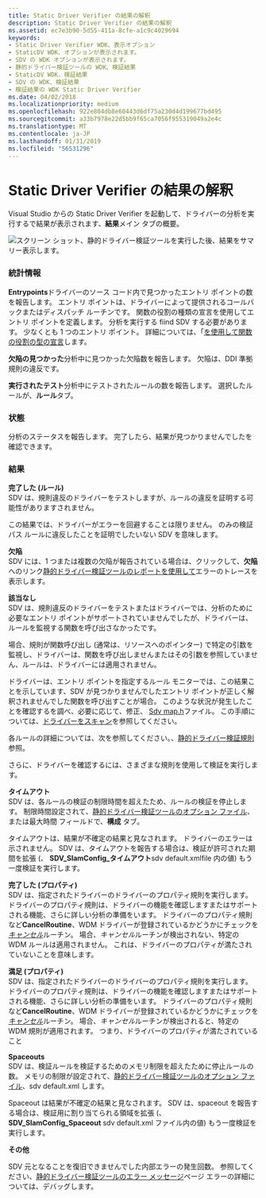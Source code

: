 ```yaml
---
title: Static Driver Verifier の結果の解釈
description: Static Driver Verifier の結果の解釈
ms.assetid: ec7e3b90-5d55-411a-8cfe-a1c9c4029694
keywords:
- Static Driver Verifier WDK、表示オプション
- StaticDV WDK、オプションが表示されます。
- SDV の WDK オプションが表示されます。
- 静的ドライバー検証ツールの WDK、検証結果
- StaticDV WDK、検証結果
- SDV の WDK、検証結果
- 検証結果の WDK Static Driver Verifier
ms.date: 04/02/2018
ms.localizationpriority: medium
ms.openlocfilehash: 922e804db8e60443d6df75a230d4d199677bd495
ms.sourcegitcommit: a33b7978e22d5bb9f65ca7056f955319049a2e4c
ms.translationtype: MT
ms.contentlocale: ja-JP
ms.lasthandoff: 01/31/2019
ms.locfileid: "56531296"
---
```

# <a name="interpreting-static-driver-verifier-results"></a>Static Driver Verifier の結果の解釈


Visual Studio からの Static Driver Verifier を起動して、ドライバーの分析を実行するで結果が表示されます、**結果**メイン タブの概要。

![スクリーン ショット、静的ドライバー検証ツールを実行した後、結果をサマリー表示します。](images/sdv-results-vs.png)

### <a name="span-idstatisticsspanspan-idstatisticsspanspan-idstatisticsspanstatistics"></a><span id="Statistics"></span><span id="statistics"></span><span id="STATISTICS"></span>統計情報

**Entrypoints**ドライバーのソース コード内で見つかったエントリ ポイントの数を報告します。 エントリ ポイントは、ドライバーによって提供されるコールバックまたはディスパッチ ルーチンです。 関数の役割の種類の宣言を使用してエントリ ポイントを定義します。 分析を実行する fiind SDV する必要があります。 少なくとも 1 つのエントリ ポイント。 詳細については、「[を使用して関数の役割の型の宣言](using-function-role-type-declarations.md)します。

**欠陥の見つかった**分析中に見つかった欠陥数を報告します。 欠陥は、DDI 準拠規則の違反です。

**実行されたテスト**分析中にテストされたルールの数を報告します。 選択したルールが、**ルール**タブ。

### <a name="span-idstatusspanspan-idstatusspanspan-idstatusspanstatus"></a><span id="Status"></span><span id="status"></span><span id="STATUS"></span>状態

分析のステータスを報告します。 完了したら、結果が見つかりませんでしたを確認できます。

### <a name="span-idresultsspanspan-idresultsspanspan-idresultsspanresults"></a><span id="Results"></span><span id="results"></span><span id="RESULTS"></span>結果

<span id="Completed__Rule_"></span><span id="completed__rule_"></span><span id="COMPLETED__RULE_"></span>**完了した (ルール)**  
SDV は、規則違反のドライバーをテストしますが、ルールの違反を証明する可能性がありますされません。

この結果では、ドライバーがエラーを回避することは限りません。 のみの検証パス ルールに違反したことを証明でしたいない SDV を意味します。

<span id="Defect"></span><span id="defect"></span><span id="DEFECT"></span>**欠陥**  
SDV には、1 つまたは複数の欠陥が報告されている場合は、クリックして、**欠陥**へのリンク[静的ドライバー検証ツールのレポートを使用して](using-the-static-driver-verifier-report.md)エラーのトレースを表示します。

<span id="Not_Applicable"></span><span id="not_applicable"></span><span id="NOT_APPLICABLE"></span>**該当なし**  
SDV は、規則違反のドライバーをテストまたはドライバーでは、分析のために必要なエントリ ポイントがサポートされていませんでしたが、ドライバーは、ルールを監視する関数を呼び出さなかったです。

場合、規則が関数呼び出し (通常は、リソースへのポインター) で特定の引数を監視し、ドライバーは、関数を呼び出しませんまたはその引数を参照していません、ルールは、ドライバーには適用されません。

ドライバーは、エントリ ポイントを指定するルール モニターでは、この結果ことを示しています、SDV が見つかりませんでしたエントリ ポイントが正しく解釈されませんでした関数を呼び出すことが場合。 このような状況が発生したことを確認するを調べ、必要に応じて、修正、 [Sdv map.h](sdv-map-h.md)ファイル。 この手順については、[ドライバーをスキャン](scanning-the-driver.md)を参照してください。

各ルールの詳細については、次を参照してください。、[静的ドライバー検証規則](https://msdn.microsoft.com/library/windows/hardware/ff551714)参照。

さらに、ドライバーを確認するには、さまざまな規則を使用して検証を実行します。

<span id="Timeouts"></span><span id="timeouts"></span><span id="TIMEOUTS"></span>**タイムアウト**  
SDV は、各ルールの検証の制限時間を超えたため、ルールの検証を停止します。 制限時間設定されて、[静的ドライバー検証ツールのオプション ファイル](static-driver-verifier-options-file.md)、または最大時間 フィールドで、**構成** タブ。

タイムアウトは、結果が不確定の結果と見なされます。 ドライバーのエラーは示されません。 SDV は、タイムアウトを報告する場合は、検証が許可された期間を拡張 (、 **SDV\_SlamConfig\_タイムアウト**sdv default.xmlfile 内の値) もう一度検証を実行します。

<span id="Completed__Property_"></span><span id="completed__property_"></span><span id="COMPLETED__PROPERTY_"></span>**完了した (プロパティ)**  
SDV は、指定されたドライバーのドライバーのプロパティ規則を実行します。 ドライバーのプロパティ規則は、ドライバーの機能を確認しますまたはサポートされる機能、さらに詳しい分析の準備をいます。 ドライバーのプロパティ規則など**CancelRoutine**、WDM ドライバーが登録されているかどうかにチェックを[*キャンセル*](https://msdn.microsoft.com/library/windows/hardware/ff540742)ルーチン。 場合、*キャンセル*ルーチンが検出されない、特定の WDM ルールは適用されません。 これは、ドライバーのプロパティが満たされていないことを意味します。

<span id="Satisfied__Property_"></span><span id="satisfied__property_"></span><span id="SATISFIED__PROPERTY_"></span>**満足 (プロパティ)**  
SDV は、指定されたドライバーのドライバーのプロパティ規則を実行します。 ドライバーのプロパティ規則は、ドライバーの機能を確認しますまたはサポートされる機能、さらに詳しい分析の準備をいます。 ドライバーのプロパティ規則など**CancelRoutine**、WDM ドライバーが登録されているかどうかにチェックを[*キャンセル*](https://msdn.microsoft.com/library/windows/hardware/ff540742)ルーチン。 場合、*キャンセル*ルーチンが検出されると、特定の WDM 規則が適用されます。 つまり、ドライバーのプロパティが満たされていること

<span id="Spaceouts"></span><span id="spaceouts"></span><span id="SPACEOUTS"></span>**Spaceouts**  
SDV は、検証ルールを検証するためのメモリ制限を超えたために停止ルールの数。 メモリの制限が設定されて、[静的ドライバー検証ツールのオプション ファイル](static-driver-verifier-options-file.md)、sdv default.xml します。

Spaceout は結果が不確定の結果と見なされます。 SDV は、spaceout を報告する場合は、検証用に割り当てられる領域を拡張 (、 **SDV\_SlamConfig\_Spaceout** sdv default.xml ファイル内の値) もう一度検証を実行します。

<span id="Other"></span><span id="other"></span><span id="OTHER"></span>**その他**  

SDV 元となることを復旧できませんでした内部エラーの発生回数。  参照してください、[静的ドライバー検証ツールのエラー メッセージ](https://docs.microsoft.com/windows-hardware/drivers/devtest/static-driver-verifier-error-messages)ページ エラーの詳細については、デバッグします。

 

 






